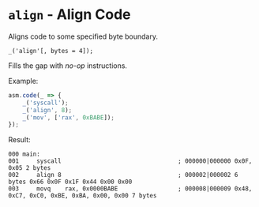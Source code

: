 # `align` - Align Code

Aligns code to some specified byte boundary.

```
_('align'[, bytes = 4]);
```

Fills the gap with *no-op* instructions.

Example:

```js
asm.code(_ => {
    _('syscall');
    _('align', 8);
    _('mov', ['rax', 0xBABE]);
});
```

Result:

```
000 main:
001     syscall                                 ; 000000|000000 0x0F, 0x05 2 bytes
002     align 8                                 ; 000002|000002 6 bytes 0x66 0x0F 0x1F 0x44 0x00 0x00
003     movq    rax, 0x0000BABE                 ; 000008|000009 0x48, 0xC7, 0xC0, 0xBE, 0xBA, 0x00, 0x00 7 bytes
```
